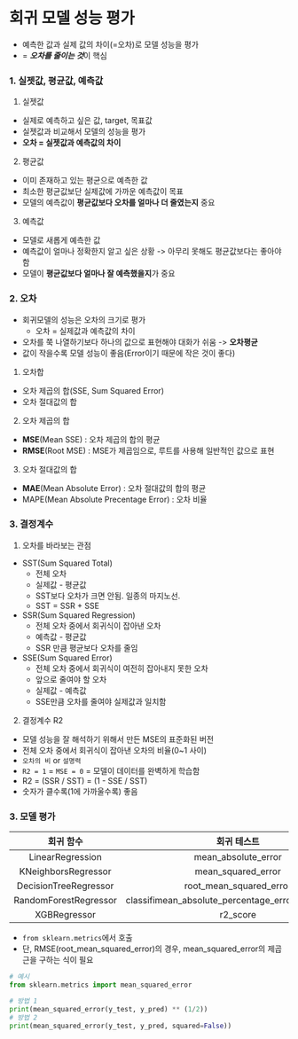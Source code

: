 # 회귀 모델 성능 평가

* 예측한 값과 실제 값의 차이(=오차)로 모델 성능을 평가
* = ***오차를 줄이는 것***이 핵심

### 1. 실젯값, 평균값, 예측값

1. 실젯값
* 실제로 예측하고 싶은 값, target, 목표값
* 실젯값과 비교해서 모델의 성능을 평가
* **오차 = 실젯값과 예측값의 차이**

2. 평균값
* 이미 존재하고 있는 평균으로 예측한 값
* 최소한 평균값보단 실제값에 가까운 예측값이 목표
* 모델의 예측값이 **평균값보다 오차를 얼마나 더 줄였는지** 중요

3. 예측값
* 모델로 새롭게 예측한 값
* 예측값이 얼마나 정확한지 알고 싶은 상황 -> 아무리 못해도 평균값보다는 좋아야 함
* 모델이 **평균값보다 얼마나 잘 예측했을지**가 중요

### 2. 오차
* 회귀모델의 성능은 오차의 크기로 평가
    * 오차 = 실제값과 예측값의 차이
* 오차를 쭉 나열하기보다 하나의 값으로 표현해야 대화가 쉬움 -> **오차평균**
* 값이 작을수록 모델 성능이 좋음(Error이기 때문에 작은 것이 좋다)

1. 오차합
* 오차 제곱의 합(SSE, Sum Squared Error)
* 오차 절대값의 합

2. 오차 제곱의 합
* **MSE**(Mean SSE) : 오차 제곱의 합의 평균
* **RMSE**(Root MSE) : MSE가 제곱임으로, 루트를 사용해 일반적인 값으로 표현

3. 오차 절대값의 합
* **MAE**(Mean Absolute Error) : 오차 절대값의 합의 평균
* MAPE(Mean Absolute Precentage Error) : 오차 비율

### 3. 결정계수

1. 오차를 바라보는 관점
* SST(Sum Squared Total)
    * 전체 오차
    * 실제값 - 평균값
    * SST보다 오차가 크면 안됨. 일종의 마지노선.
    * SST = SSR + SSE
* SSR(Sum Squared Regression)
    * 전체 오차 중에서 회귀식이 잡아낸 오차
    * 예측값 - 평균값
    * SSR 만큼 평균보다 오차를 줄임
* SSE(Sum Squared Error)
    * 전체 오차 중에서 회귀식이 여전히 잡아내지 못한 오차
    * 앞으로 줄여야 할 오차
    * 실제값 - 예측값
    * SSE만큼 오차를 줄여야 실제값과 일치함

2. 결정계수 R2
* 모델 성능을 잘 해석하기 위해서 만든 MSE의 표준화된 버전
* 전체 오차 중에서 회귀식이 잡아낸 오차의 비율(0~1 사이)
* `오차의 비` or `설명력`
* `R2 = 1`  =  `MSE = 0` = 모델이 데이터를 완벽하게 학습함
* R2 = (SSR / SST) = (1 - SSE / SST)
* 숫자가 클수록(1에 가까울수록) 좋음

### 3. 모델 평가

|회귀 함수|회귀 테스트|
|:---:|:---:|
|LinearRegression|mean_absolute_error|
|KNeighborsRegressor|mean_squared_error|
|DecisionTreeRegressor|root_mean_squared_error|
|RandomForestRegressor|classifimean_absolute_percentage_errorcation_report|
|XGBRegressor|r2_score|

* `from sklearn.metrics`에서 호출
* 단, RMSE(root_mean_squared_error)의 경우, mean_squared_error의 제곱근을 구하는 식이 필요
```python
# 예시
from sklearn.metrics import mean_squared_error

# 방법 1
print(mean_squared_error(y_test, y_pred) ** (1/2))
# 방법 2
print(mean_squared_error(y_test, y_pred, squared=False))
```